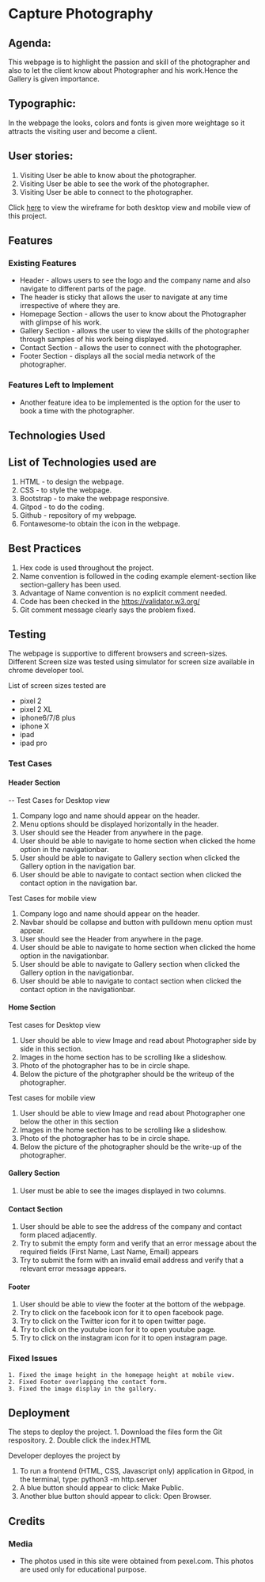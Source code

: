 # Capture Photography
## Agenda:
This webpage is to highlight the passion and skill of the photographer and also to let the client know about Photographer and his work.Hence the Gallery is given importance.
## Typographic:
In the webpage the looks, colors and fonts is given more weightage so it attracts the visiting user and become a client.
## User stories:
1. Visiting User be able to know about the photographer.
2. Visiting User be able to see the work of the photographer.
3. Visiting User be able to connect to the photographer.

Click [here](https://github.com/Vanitha-krishnan/Milestone-Project-1/tree/master/Wireframes) to view the wireframe for both desktop view and mobile view of this project.

## Features
    
### Existing Features

- Header  - allows users to see the logo and the company name and also navigate to different parts of the page. 
- The header is sticky that allows the user to navigate at any time irrespective of where they are.
- Homepage Section - allows the user to know about the Photographer with glimpse of his work.
- Gallery Section - allows the user to view the skills of the photographer through samples of his work being displayed.
- Contact Section - allows the user to connect with the photographer.
- Footer Section - displays all the social media network of the photographer.

### Features Left to Implement
- Another feature idea to be implemented is the option for the user to book a time with the photographer.

## Technologies Used
 List of Technologies used are
 --
1. HTML - to design the webpage.
2. CSS  - to style the webpage.
3. Bootstrap - to make the webpage responsive.
4. Gitpod - to do the coding.
5. Github - repository of my webpage.
6. Fontawesome-to obtain the icon in the webpage.
 ## Best Practices
 1. Hex code is used throughout the project.
 2. Name convention is followed in the coding example element-section like section-gallery has been used.
 3. Advantage of Name convention is no explicit comment needed.
 3. Code has been checked in the https://validator.w3.org/
 4. Git comment message clearly says the problem fixed. 

## Testing
The webpage is supportive to different browsers and screen-sizes. Different Screen size was tested using simulator for screen size available in chrome developer tool.

List of screen sizes tested are 

* pixel 2
* pixel 2 XL
* iphone6/7/8 plus
* iphone X
* ipad
* ipad pro

 ### Test Cases
#### Header Section
--
Test Cases for Desktop view
1. Company logo and name should appear on the header.
2. Menu options should be displayed horizontally in the header.
3. User should see the Header from anywhere in the page.
4. User should be able to navigate to home section when clicked the home option in the navigationbar.
5. User should be able to navigate to Gallery section when clicked the Gallery option in the navigation bar.
6. User should be able to navigate to contact section when clicked the contact option in the navigation bar.

Test Cases for mobile view
1. Company logo and name should appear on the header.
2. Navbar should be collapse and button with pulldown menu option must appear.
3. User should see the Header from anywhere in the page.
4. User should be able to navigate to home section when clicked the home option in the navigationbar.
5. User should be able to navigate to Gallery section when clicked the Gallery option in the navigationbar.
6. User should be able to navigate to contact section when clicked the contact option in the navigationbar.

#### Home Section
 Test cases for Desktop view
 
   1. User should be able to view Image and read about Photographer side by side in this section.
   2. Images in the home section has to be scrolling like a slideshow.
   3. Photo of the photographer has to be in circle shape.
   4. Below the picture of the photgrapher should be the writeup of the photographer.

 Test cases for mobile view   
    
1. User should be able to view Image and read about Photographer one below the other in this section
2. Images in the home section has to be scrolling like a slideshow.
3. Photo of the photographer has to be in circle shape.
4. Below the picture of the photographer should be the write-up of the photographer.
 
#### Gallery Section

1.  User must be able to see the images displayed in two columns.

#### Contact Section
1. User should be able to see the address of the company and contact form placed adjacently.
2. Try to submit the empty form and verify that an error message about the required fields (First Name, Last Name, Email) appears
3. Try to submit the form with an invalid email address and verify that a relevant error message appears.

#### Footer
1. User should be able to view the footer at the bottom of the webpage.
2. Try to click on the facebook icon for it to open facebook page.
3. Try to click on the Twitter icon for it to open twitter page.
4. Try to click on the youtube icon for it to open youtube page.
5. Try to click on the instagram icon for it to open instagram page.

### Fixed Issues
    1. Fixed the image height in the homepage height at mobile view.
    2. Fixed Footer overlapping the contact form.
    3. Fixed the image display in the gallery.

## Deployment

The steps to deploy the project.
    1. Download the files form the Git respository.
    2. Double click the index.HTML

Developer deployes the project by 

1. To run a frontend (HTML, CSS, Javascript only) application in Gitpod, in the terminal, 
type: python3 -m http.server
2. A blue button should appear to click: Make Public.
3. Another blue button should appear to click: Open Browser.

## Credits

### Media
- The photos used in this site were obtained from pexel.com. This photos are used only for educational purpose.